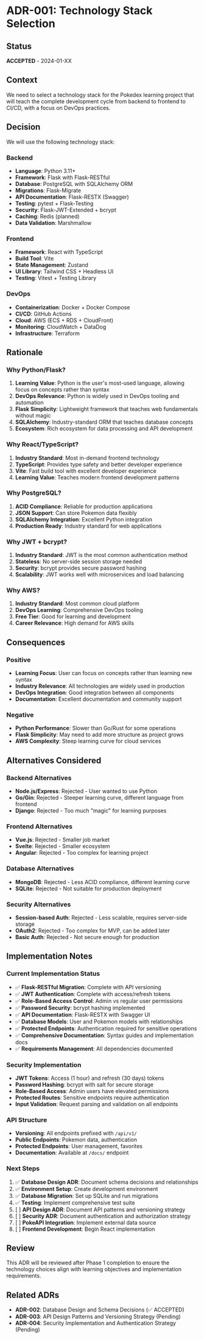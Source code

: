 # ADR-001: Technology Stack Selection

## Status
**ACCEPTED** - 2024-01-XX

## Context
We need to select a technology stack for the Pokedex learning project that will teach the complete development cycle from backend to frontend to CI/CD, with a focus on DevOps practices.

## Decision
We will use the following technology stack:

### Backend
- **Language**: Python 3.11+
- **Framework**: Flask with Flask-RESTful
- **Database**: PostgreSQL with SQLAlchemy ORM
- **Migrations**: Flask-Migrate
- **API Documentation**: Flask-RESTX (Swagger)
- **Testing**: pytest + Flask-Testing
- **Security**: Flask-JWT-Extended + bcrypt
- **Caching**: Redis (planned)
- **Data Validation**: Marshmallow

### Frontend
- **Framework**: React with TypeScript
- **Build Tool**: Vite
- **State Management**: Zustand
- **UI Library**: Tailwind CSS + Headless UI
- **Testing**: Vitest + Testing Library

### DevOps
- **Containerization**: Docker + Docker Compose
- **CI/CD**: GitHub Actions
- **Cloud**: AWS (ECS + RDS + CloudFront)
- **Monitoring**: CloudWatch + DataDog
- **Infrastructure**: Terraform

## Rationale

### Why Python/Flask?
1. **Learning Value**: Python is the user's most-used language, allowing focus on concepts rather than syntax
2. **DevOps Relevance**: Python is widely used in DevOps tooling and automation
3. **Flask Simplicity**: Lightweight framework that teaches web fundamentals without magic
4. **SQLAlchemy**: Industry-standard ORM that teaches database concepts
5. **Ecosystem**: Rich ecosystem for data processing and API development

### Why React/TypeScript?
1. **Industry Standard**: Most in-demand frontend technology
2. **TypeScript**: Provides type safety and better developer experience
3. **Vite**: Fast build tool with excellent developer experience
4. **Learning Value**: Teaches modern frontend development patterns

### Why PostgreSQL?
1. **ACID Compliance**: Reliable for production applications
2. **JSON Support**: Can store Pokemon data flexibly
3. **SQLAlchemy Integration**: Excellent Python integration
4. **Production Ready**: Industry standard for web applications

### Why JWT + bcrypt?
1. **Industry Standard**: JWT is the most common authentication method
2. **Stateless**: No server-side session storage needed
3. **Security**: bcrypt provides secure password hashing
4. **Scalability**: JWT works well with microservices and load balancing

### Why AWS?
1. **Industry Standard**: Most common cloud platform
2. **DevOps Learning**: Comprehensive DevOps tooling
3. **Free Tier**: Good for learning and development
4. **Career Relevance**: High demand for AWS skills

## Consequences

### Positive
- **Learning Focus**: User can focus on concepts rather than learning new syntax
- **Industry Relevance**: All technologies are widely used in production
- **DevOps Integration**: Good integration between all components
- **Documentation**: Excellent documentation and community support

### Negative
- **Python Performance**: Slower than Go/Rust for some operations
- **Flask Simplicity**: May need to add more structure as project grows
- **AWS Complexity**: Steep learning curve for cloud services

## Alternatives Considered

### Backend Alternatives
- **Node.js/Express**: Rejected - User wanted to use Python
- **Go/Gin**: Rejected - Steeper learning curve, different language from frontend
- **Django**: Rejected - Too much "magic" for learning purposes

### Frontend Alternatives
- **Vue.js**: Rejected - Smaller job market
- **Svelte**: Rejected - Smaller ecosystem
- **Angular**: Rejected - Too complex for learning project

### Database Alternatives
- **MongoDB**: Rejected - Less ACID compliance, different learning curve
- **SQLite**: Rejected - Not suitable for production deployment

### Security Alternatives
- **Session-based Auth**: Rejected - Less scalable, requires server-side storage
- **OAuth2**: Rejected - Too complex for MVP, can be added later
- **Basic Auth**: Rejected - Not secure enough for production

## Implementation Notes

### Current Implementation Status
- ✅ **Flask-RESTful Migration**: Complete with API versioning
- ✅ **JWT Authentication**: Complete with access/refresh tokens
- ✅ **Role-Based Access Control**: Admin vs regular user permissions
- ✅ **Password Security**: bcrypt hashing implemented
- ✅ **API Documentation**: Flask-RESTX with Swagger UI
- ✅ **Database Models**: User and Pokemon models with relationships
- ✅ **Protected Endpoints**: Authentication required for sensitive operations
- ✅ **Comprehensive Documentation**: Syntax guides and implementation docs
- ✅ **Requirements Management**: All dependencies documented

### Security Implementation
- **JWT Tokens**: Access (1 hour) and refresh (30 days) tokens
- **Password Hashing**: bcrypt with salt for secure storage
- **Role-Based Access**: Admin users have elevated permissions
- **Protected Routes**: Sensitive endpoints require authentication
- **Input Validation**: Request parsing and validation on all endpoints

### API Structure
- **Versioning**: All endpoints prefixed with `/api/v1/`
- **Public Endpoints**: Pokemon data, authentication
- **Protected Endpoints**: User management, favorites
- **Documentation**: Available at `/docs/` endpoint

### Next Steps
1. ✅ **Database Design ADR**: Document schema decisions and relationships
2. ✅ **Environment Setup**: Create development environment
3. ✅ **Database Migration**: Set up SQLite and run migrations
4. ✅ **Testing**: Implement comprehensive test suite
5. [ ] **API Design ADR**: Document API patterns and versioning strategy
6. [ ] **Security ADR**: Document authentication and authorization strategy
7. [ ] **PokeAPI Integration**: Implement external data source
8. [ ] **Frontend Development**: Begin React implementation

## Review
This ADR will be reviewed after Phase 1 completion to ensure the technology choices align with learning objectives and implementation requirements.

## Related ADRs
- **ADR-002**: Database Design and Schema Decisions (✅ ACCEPTED)
- **ADR-003**: API Design Patterns and Versioning Strategy (Pending)
- **ADR-004**: Security Implementation and Authentication Strategy (Pending)

